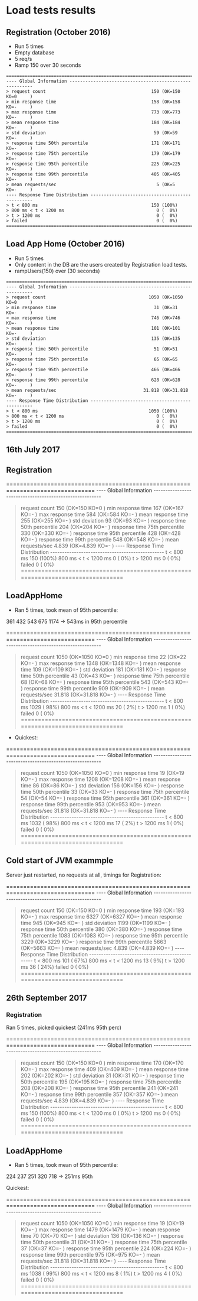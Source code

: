 # Load tests results

## Registration (October 2016)

* Run 5 times
* Empty database
* 5 req/s
* Ramp 150 over 30 seconds

```
================================================================================
---- Global Information --------------------------------------------------------
> request count                                        150 (OK=150    KO=0     )
> min response time                                    158 (OK=158    KO=-     )
> max response time                                    773 (OK=773    KO=-     )
> mean response time                                   184 (OK=184    KO=-     )
> std deviation                                         59 (OK=59     KO=-     )
> response time 50th percentile                        171 (OK=171    KO=-     )
> response time 75th percentile                        179 (OK=179    KO=-     )
> response time 95th percentile                        225 (OK=225    KO=-     )
> response time 99th percentile                        405 (OK=405    KO=-     )
> mean requests/sec                                      5 (OK=5      KO=-     )
---- Response Time Distribution ------------------------------------------------
> t < 800 ms                                           150 (100%)
> 800 ms < t < 1200 ms                                   0 (  0%)
> t > 1200 ms                                            0 (  0%)
> failed                                                 0 (  0%)
================================================================================
```

## Load App Home (October 2016)

* Run 5 times
* Only content in the DB are the users created by Registration load tests.
* rampUsers(150) over (30 seconds)

```
================================================================================
---- Global Information --------------------------------------------------------
> request count                                       1050 (OK=1050   KO=0     )
> min response time                                     31 (OK=31     KO=-     )
> max response time                                    746 (OK=746    KO=-     )
> mean response time                                   101 (OK=101    KO=-     )
> std deviation                                        135 (OK=135    KO=-     )
> response time 50th percentile                         51 (OK=51     KO=-     )
> response time 75th percentile                         65 (OK=65     KO=-     )
> response time 95th percentile                        466 (OK=466    KO=-     )
> response time 99th percentile                        628 (OK=628    KO=-     )
> mean requests/sec                                 31.818 (OK=31.818 KO=-     )
---- Response Time Distribution ------------------------------------------------
> t < 800 ms                                          1050 (100%)
> 800 ms < t < 1200 ms                                   0 (  0%)
> t > 1200 ms                                            0 (  0%)
> failed                                                 0 (  0%)
================================================================================
```

## 16th July 2017


## Registration

================================================================================
---- Global Information --------------------------------------------------------
> request count                                        150 (OK=150    KO=0     )
> min response time                                    167 (OK=167    KO=-     )
> max response time                                    584 (OK=584    KO=-     )
> mean response time                                   255 (OK=255    KO=-     )
> std deviation                                         93 (OK=93     KO=-     )
> response time 50th percentile                        204 (OK=204    KO=-     )
> response time 75th percentile                        330 (OK=330    KO=-     )
> response time 95th percentile                        428 (OK=428    KO=-     )
> response time 99th percentile                        548 (OK=548    KO=-     )
> mean requests/sec                                  4.839 (OK=4.839  KO=-     )
---- Response Time Distribution ------------------------------------------------
> t < 800 ms                                           150 (100%)
> 800 ms < t < 1200 ms                                   0 (  0%)
> t > 1200 ms                                            0 (  0%)
> failed                                                 0 (  0%)
================================================================================


## LoadAppHome

* Ran 5 times, took mean of 95th percentile:

361 432 543 675 1174 -> 543ms in 95th percentile

================================================================================
---- Global Information --------------------------------------------------------
> request count                                       1050 (OK=1050   KO=0     )
> min response time                                     22 (OK=22     KO=-     )
> max response time                                   1348 (OK=1348   KO=-     )
> mean response time                                   109 (OK=109    KO=-     )
> std deviation                                        181 (OK=181    KO=-     )
> response time 50th percentile                         43 (OK=43     KO=-     )
> response time 75th percentile                         68 (OK=68     KO=-     )
> response time 95th percentile                        543 (OK=543    KO=-     )
> response time 99th percentile                        909 (OK=909    KO=-     )
> mean requests/sec                                 31.818 (OK=31.818 KO=-     )
---- Response Time Distribution ------------------------------------------------
> t < 800 ms                                          1029 ( 98%)
> 800 ms < t < 1200 ms                                  20 (  2%)
> t > 1200 ms                                            1 (  0%)
> failed                                                 0 (  0%)
================================================================================

* Quickest:

================================================================================
---- Global Information --------------------------------------------------------
> request count                                       1050 (OK=1050   KO=0     )
> min response time                                     19 (OK=19     KO=-     )
> max response time                                   1208 (OK=1208   KO=-     )
> mean response time                                    86 (OK=86     KO=-     )
> std deviation                                        156 (OK=156    KO=-     )
> response time 50th percentile                         33 (OK=33     KO=-     )
> response time 75th percentile                         54 (OK=54     KO=-     )
> response time 95th percentile                        361 (OK=361    KO=-     )
> response time 99th percentile                        953 (OK=953    KO=-     )
> mean requests/sec                                 31.818 (OK=31.818 KO=-     )
---- Response Time Distribution ------------------------------------------------
> t < 800 ms                                          1032 ( 98%)
> 800 ms < t < 1200 ms                                  17 (  2%)
> t > 1200 ms                                            1 (  0%)
> failed                                                 0 (  0%)
================================================================================


## Cold start of JVM exammple

Server just restarted, no requests at all, timings for Registration:

================================================================================
---- Global Information --------------------------------------------------------
> request count                                        150 (OK=150    KO=0     )
> min response time                                    193 (OK=193    KO=-     )
> max response time                                   6327 (OK=6327   KO=-     )
> mean response time                                   945 (OK=945    KO=-     )
> std deviation                                       1199 (OK=1199   KO=-     )
> response time 50th percentile                        380 (OK=380    KO=-     )
> response time 75th percentile                       1083 (OK=1083   KO=-     )
> response time 95th percentile                       3229 (OK=3229   KO=-     )
> response time 99th percentile                       5663 (OK=5663   KO=-     )
> mean requests/sec                                  4.839 (OK=4.839  KO=-     )
---- Response Time Distribution ------------------------------------------------
> t < 800 ms                                           101 ( 67%)
> 800 ms < t < 1200 ms                                  13 (  9%)
> t > 1200 ms                                           36 ( 24%)
> failed                                                 0 (  0%)
================================================================================


## 26th September 2017

### Registration

Ran 5 times, picked quickest (241ms 95th perc)

================================================================================
---- Global Information --------------------------------------------------------
> request count                                        150 (OK=150    KO=0     )
> min response time                                    170 (OK=170    KO=-     )
> max response time                                    409 (OK=409    KO=-     )
> mean response time                                   202 (OK=202    KO=-     )
> std deviation                                         31 (OK=31     KO=-     )
> response time 50th percentile                        195 (OK=195    KO=-     )
> response time 75th percentile                        208 (OK=208    KO=-     )
> response time 95th percentile                        241 (OK=241    KO=-     )
> response time 99th percentile                        357 (OK=357    KO=-     )
> mean requests/sec                                  4.839 (OK=4.839  KO=-     )
---- Response Time Distribution ------------------------------------------------
> t < 800 ms                                           150 (100%)
> 800 ms < t < 1200 ms                                   0 (  0%)
> t > 1200 ms                                            0 (  0%)
> failed                                                 0 (  0%)
================================================================================

## LoadAppHome

* Ran 5 times, took mean of 95th percentile:

 224 237 251 320 718 -> 251ms 95th


Quickest:

 ================================================================================
 ---- Global Information --------------------------------------------------------
 > request count                                       1050 (OK=1050   KO=0     )
 > min response time                                     19 (OK=19     KO=-     )
 > max response time                                   1479 (OK=1479   KO=-     )
 > mean response time                                    70 (OK=70     KO=-     )
 > std deviation                                        136 (OK=136    KO=-     )
 > response time 50th percentile                         31 (OK=31     KO=-     )
 > response time 75th percentile                         37 (OK=37     KO=-     )
 > response time 95th percentile                        224 (OK=224    KO=-     )
 > response time 99th percentile                        975 (OK=975    KO=-     )
 > mean requests/sec                                 31.818 (OK=31.818 KO=-     )
 ---- Response Time Distribution ------------------------------------------------
 > t < 800 ms                                          1038 ( 99%)
 > 800 ms < t < 1200 ms                                   8 (  1%)
 > t > 1200 ms                                            4 (  0%)
 > failed                                                 0 (  0%)
 ================================================================================
